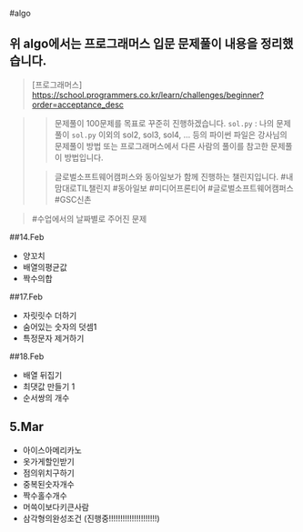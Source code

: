 #algo

## 위 algo에서는 프로그래머스 입문 문제풀이 내용을 정리했습니다.
>
>[프로그래머스] https://school.programmers.co.kr/learn/challenges/beginner?order=acceptance_desc


>> 문제풀이 100문제를 목표로 꾸준히 진행하겠습니다. 
>>`sol.py` : 나의 문제풀이
>`sol.py` 이외의 sol2, sol3, sol4, ... 등의 파이썬 파일은 강사님의 문제풀이 방법 또는 프로그래머스에서 다른 사람의 풀이를 참고한 문제풀이 방법입니다.
>
>>글로벌소프트웨어캠퍼스와 동아일보가 함께 진행하는 챌린지입니다.
>>#내맘대로TIL챌린지 #동아일보 #미디어프론티어 #글로벌소프트웨어캠퍼스 #GSC신촌

>#수업에서의 날짜별로 주어진 문제
>
##14.Feb
- 양꼬치
- 배열의평균값
- 짝수의합

##17.Feb
- 자릿릿수 더하기
- 숨어있는 숫자의 덧셈1
- 특정문자 제거하기

##18.Feb
- 배열 뒤집기
- 최댓값 만들기 1
- 순서쌍의 개수

## 5.Mar
- 아이스아메리카노
- 옷가게할인받기
- 점의위치구하기
- 중복된숫자개수
- 짝수홀수개수
- 머쓱이보다키큰사람
- 삼각형의완성조건 (진행중!!!!!!!!!!!!!!!!!!!!!)